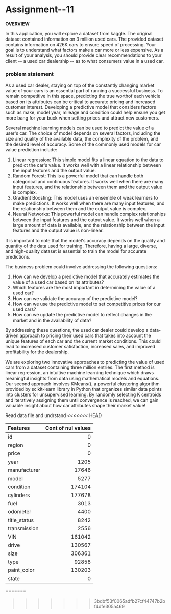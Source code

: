 # Assignment--11
**OVERVIEW**

In this application, you will explore a dataset from kaggle. The original dataset contained information on 3 million used cars. The provided dataset contains information on 426K cars to ensure speed of processing.  Your goal is to understand what factors make a car more or less expensive.  As a result of your analysis, you should provide clear recommendations to your client -- a used car dealership -- as to what consumers value in a used car.

###  problem statement

As a used car dealer, staying on top of the constantly changing market value of your cars is an essential part of running a successful business. To remain competitive in this space, predicting the true worthof each vehicle based on its attributes can be critical to accurate pricing and increased customer interest. Developing a predictive model that considers factors such as make, model year, mileage and condition could help ensure you get more bang for your buck when setting prices and attract new customers.

Several machine learning models can be used to predict the value of a user's car. The choice of model depends on several factors, including the size and quality of the available data, the complexity of the problem, and the desired level of accuracy. Some of the commonly used models for car value prediction include:

1.	Linear regression: This simple model fits a linear equation to the data to predict the car's value. It works well with a linear relationship between the input features and the output value.
2.	Random Forest: This is a powerful model that can handle both categorical and continuous features. It works well when there are many input features, and the relationship between them and the output value is complex.
3.	Gradient Boosting: This model uses an ensemble of weak learners to make predictions. It works well when there are many input features, and the relationship between them and the output value is complex.
4.	Neural Networks: This powerful model can handle complex relationships between the input features and the output value. It works well when a large amount of data is available, and the relationship between the input features and the output value is non-linear.

It is important to note that the model's accuracy depends on the quality and quantity of the data used for training. Therefore, having a large, diverse, and high-quality dataset is essential to train the model for accurate predictions.

The business problem could involve addressing the following questions:

1. How can we develop a predictive model that accurately estimates the value of a used car based on its attributes?
2. Which features are the most important in determining the value of a used car?
3. How can we validate the accuracy of the predictive model?
4. How can we use the predictive model to set competitive prices for our used cars?
5. How can we update the predictive model to reflect changes in the market and in the availability of data?

By addressing these questions, the used car dealer could develop a data-driven approach to pricing their used cars that takes into account the unique features of each car and the current market conditions. This could lead to increased customer satisfaction, increased sales, and improved profitability for the dealership.

We are exploring two innovative approaches to predicting the value of used cars from a dataset containing three million entries. The first method is linear regression, an intuitive machine learning technique which draws meaningful insights from data using mathematical models and equations. Our second approach involves KMeans(), a powerful clustering algorithm provided by scikit-learn library in Python that organizes similar data points into clusters for unsupervised learning. By randomly selecting K centroids and iteratively assigning them until convergence is reached, we can gain valuable insight about how car attributes shape their market value!

Read data file and undrstand 
<<<<<<< HEAD

|    Features  |      Cont of nul values |
|:-------------|-------:|
| id           |      0 |
| region       |      0 |
| price        |      0 |
| year         |   1205 |
| manufacturer |  17646 |
| model        |   5277 |
| condition    | 174104 |
| cylinders    | 177678 |
| fuel         |   3013 |
| odometer     |   4400 |
| title_status |   8242 |
| transmission |   2556 |
| VIN          | 161042 |
| drive        | 130567 |
| size         | 306361 |
| type         |  92858 |
| paint_color  | 130203 |
| state        |      0 |
=======
>>>>>>> 3bdbf53f0065adfb27cf44747b2bf4dfe305a469

